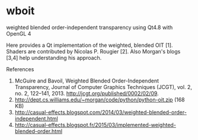 # wboit
weighted blended order-independent transparency using Qt4.8 with OpenGL 4

Here provides a Qt implementation of the weighted, blended OIT [1]. Shaders are contributed by Nicolas P. Rougier [2]. Also Morgan's blogs [3,4] help understanding his approach.

References
1. McGuire and Bavoil, Weighted Blended Order-Independent Transparency, Journal of Computer Graphics Techniques (JCGT), vol. 2, no. 2, 122–141, 2013. http://jcgt.org/published/0002/02/09.
2. http://dept.cs.williams.edu/~morgan/code/python/python-oit.zip (168 KB)
3. http://casual-effects.blogspot.com/2014/03/weighted-blended-order-independent.html
4. http://casual-effects.blogspot.fr/2015/03/implemented-weighted-blended-order.html
